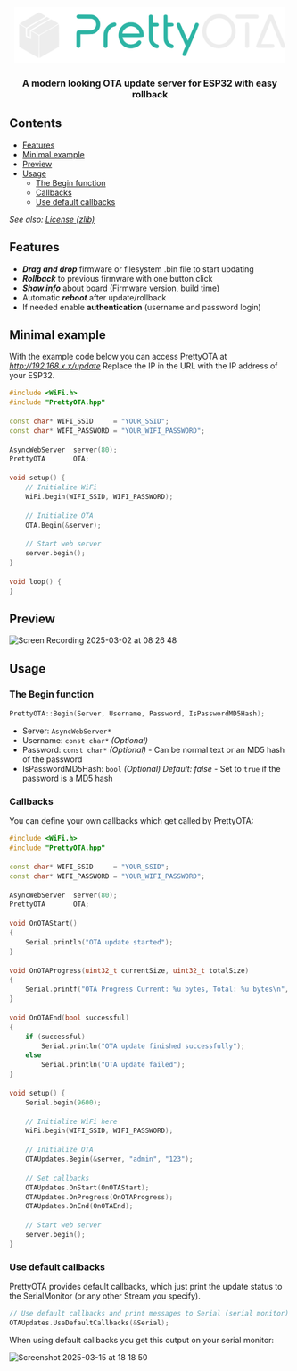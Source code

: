 <p align="center">
<img src="img/logo.svg" alt="Screenshot" style="height:100px;"/>
</p>

### <center>A modern looking OTA update server for ESP32 with easy rollback</center>

## Contents
- [Features](#features)
- [Minimal example](#minimal-example)
- [Preview](#preview)
- [Usage](#usage)
    - [The Begin function](#the-begin-function)
    - [Callbacks](#callbacks)
    - [Use default callbacks](#use-default-callbacks)

*See also: [License (zlib)](LICENSE.md)*

## Features
- ***Drag and drop*** firmware or filesystem .bin file to start updating
- ***Rollback*** to previous firmware with one button click
- ***Show info*** about board (Firmware version, build time)
- Automatic ***reboot*** after update/rollback
- If needed enable **authentication** (username and password login)

## Minimal example
With the example code below you can access PrettyOTA at *http://192.168.x.x/update*
Replace the IP in the URL with the IP address of your ESP32.

```cpp
#include <WiFi.h>
#include "PrettyOTA.hpp"

const char* WIFI_SSID     = "YOUR_SSID";
const char* WIFI_PASSWORD = "YOUR_WIFI_PASSWORD";

AsyncWebServer  server(80);
PrettyOTA       OTA;

void setup() {
    // Initialize WiFi
    WiFi.begin(WIFI_SSID, WIFI_PASSWORD);
    
    // Initialize OTA
    OTA.Begin(&server);
    
    // Start web server
    server.begin();
}

void loop() {
}
```

## Preview
![Screen Recording 2025-03-02 at 08 26 48](https://github.com/user-attachments/assets/191e4082-1d72-49ef-8e65-83700b7cf4a4)

## Usage

### The Begin function
```cpp
PrettyOTA::Begin(Server, Username, Password, IsPasswordMD5Hash);
```
- Server: `AsyncWebServer*`
- Username: `const char*` *(Optional)*
- Password: `const char*` *(Optional)* - Can be normal text or an MD5 hash of the password
- IsPasswordMD5Hash: `bool` *(Optional) Default: false* - Set to `true` if the password is a MD5 hash

### Callbacks
You can define your own callbacks which get called by PrettyOTA:

```cpp
#include <WiFi.h>
#include "PrettyOTA.hpp"

const char* WIFI_SSID     = "YOUR_SSID";
const char* WIFI_PASSWORD = "YOUR_WIFI_PASSWORD";

AsyncWebServer  server(80);
PrettyOTA       OTA;

void OnOTAStart()
{
    Serial.println("OTA update started");
}

void OnOTAProgress(uint32_t currentSize, uint32_t totalSize)
{
    Serial.printf("OTA Progress Current: %u bytes, Total: %u bytes\n", currentSize, totalSize);
}

void OnOTAEnd(bool successful)
{
    if (successful)
        Serial.println("OTA update finished successfully");
    else
        Serial.println("OTA update failed");
}

void setup() {
    Serial.begin(9600);
    
    // Initialize WiFi here
    WiFi.begin(WIFI_SSID, WIFI_PASSWORD);
    
    // Initialize OTA
    OTAUpdates.Begin(&server, "admin", "123");
    
    // Set callbacks
    OTAUpdates.OnStart(OnOTAStart);
    OTAUpdates.OnProgress(OnOTAProgress);
    OTAUpdates.OnEnd(OnOTAEnd);
    
    // Start web server
    server.begin();
}
```

### Use default callbacks
PrettyOTA provides default callbacks, which just print the update status to the SerialMonitor (or any other Stream you specify).

```cpp
// Use default callbacks and print messages to Serial (serial monitor)
OTAUpdates.UseDefaultCallbacks(&Serial);
```

When using default callbacks you get this output on your serial monitor:

<img width="357" alt="Screenshot 2025-03-15 at 18 18 50" src="https://github.com/user-attachments/assets/4876388d-6543-46b7-a4c2-695acf0230d0" />
